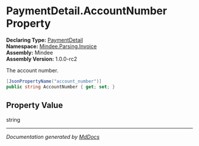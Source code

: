 ﻿<!--  
  <auto-generated>   
    The contents of this file were generated by a tool.  
    Changes to this file may be list if the file is regenerated  
  </auto-generated>   
-->

# PaymentDetail.AccountNumber Property

**Declaring Type:** [PaymentDetail](../index.md)  
**Namespace:** [Mindee.Parsing.Invoice](../../index.md)  
**Assembly:** Mindee  
**Assembly Version:** 1.0.0\-rc2

The account number.

```csharp
[JsonPropertyName("account_number")]
public string AccountNumber { get; set; }
```

## Property Value

string

___

*Documentation generated by [MdDocs](https://github.com/ap0llo/mddocs)*
